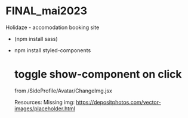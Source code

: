 # FINAL_mai2023

Holidaze - accomodation booking site

<!-- - npx create-react-app holidaze -->

- (npm install sass)
- npm install styled-components
    <!-- - npm i @reduxjs/toolkit react-redux -->
    <!-- - npm i react-router-dom -->
  <!-- - (npm i react-hook-form)
- (npm i @hookform/resolvers yup) -->

- Use framework for styling (ant.design)
- Use framework for building (react)

- Validation text for form
- Hover effects on buttons
- Change title
- HTML and CSS validation

---

- Fetch listings
- Authentication/Registration
- Login

# Redux w/payload example:

search: profileImg
file: Components/SideProfile/Avatar/InputNewAvatar.jsx + Redux/AvatarSlice.js

# Redirect to a anotehr page on click

<!-- <button onClick={() => dispatch(logout())}><Link to="/Logout">LoggedOut</Link></button> -->

# toggle show-component on click

from /SideProfile/Avatar/ChangeImg.jsx

<!--
        <button onClick={() => setIsToggled(!isToggled)}>Edit profile image</button>
        {isToggled && <InputNewAvatar />} -->

Resources:
Missing img: https://depositphotos.com/vector-images/placeholder.html
